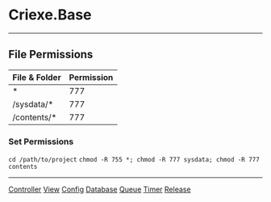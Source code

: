 # Criexe.Base

---

## File Permissions
| File & Folder | Permission |
| ---           | ---        |
| *             | 777        |
| /sysdata/*    | 777        |
| /contents/*   | 777        |

### Set Permissions
`cd /path/to/project`
`chmod -R 755 *; chmod -R 777 sysdata; chmod -R 777 contents`

---

[Controller](#)
[View](#)
[Config](#)
[Database](#)
[Queue](#)
[Timer](#)
[Release](#)

